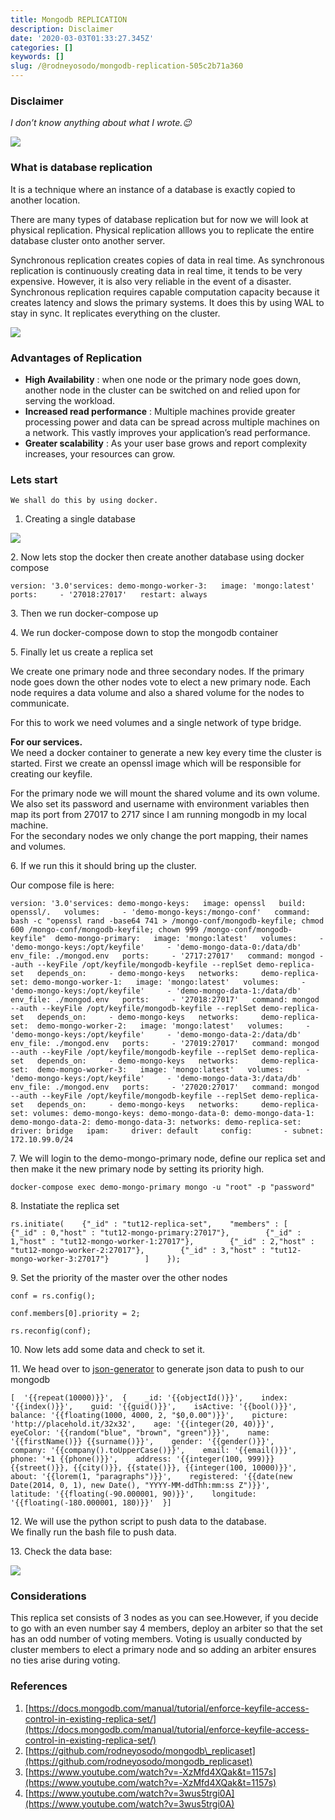```yaml
---
title: Mongodb REPLICATION
description: Disclaimer
date: '2020-03-03T01:33:27.345Z'
categories: []
keywords: []
slug: /@rodneyosodo/mongodb-replication-505c2b71a360
---
```


### Disclaimer

_I don’t know anything about what I wrote.😉_

![](/images/blogimages/0__exB__r5MrNBvnDMCS.jpg)

### What is database replication

It is a technique where an instance of a database is exactly copied to another location.

There are many types of database replication but for now we will look at physical replication. Physical replication alllows you to replicate the entire database cluster onto another server.

Synchronous replication creates copies of data in real time. As synchronous replication is continuously creating data in real time, it tends to be very expensive. However, it is also very reliable in the event of a disaster.  
Synchronous replication requires capable computation capacity because it creates latency and slows the primary systems. It does this by using WAL to stay in sync. It replicates everything on the cluster.

![](/images/blogimages/0__G2MZGmv7zplJiyaa.jpg)

### Advantages of Replication

*   **High Availability** : when one node or the primary node goes down, another node in the cluster can be switched on and relied upon for serving the workload.
*   **Increased read performance** : Multiple machines provide greater processing power and data can be spread across multiple machines on a network. This vastly improves your application’s read performance.
*   **Greater scalability** : As your user base grows and report complexity increases, your resources can grow.

### Lets start

`We shall do this by using docker.`

1.  Creating a single database

![](/images/blogimages/1__4Qp7SODYfwQFkG__OrXfH2w.png)

2\. Now lets stop the docker then create another database using docker compose

```
version: '3.0'services: demo-mongo-worker-3:   image: 'mongo:latest'   ports:     - '27018:27017'   restart: always
```

3\. Then we run docker-compose up

4\. We run docker-compose down to stop the mongodb container

5\. Finally let us create a replica set

We create one primary node and three secondary nodes. If the primary node goes down the other nodes vote to elect a new primary node. Each node requires a data volume and also a shared volume for the nodes to communicate.

For this to work we need volumes and a single network of type bridge.

**For our services.**  
We need a docker container to generate a new key every time the cluster is started. First we create an openssl image which will be responsible for creating our keyfile.

For the primary node we will mount the shared volume and its own volume. We also set its password and username with environment variables then map its port from 27017 to 2717 since I am running mongodb in my local machine.  
For the secondary nodes we only change the port mapping, their names and volumes.

6\. If we run this it should bring up the cluster.

Our compose file is here:

```
version: '3.0'services: demo-mongo-keys:   image: openssl   build: openssl/.   volumes:     - 'demo-mongo-keys:/mongo-conf'   command: bash -c "openssl rand -base64 741 > /mongo-conf/mongodb-keyfile; chmod 600 /mongo-conf/mongodb-keyfile; chown 999 /mongo-conf/mongodb-keyfile"  demo-mongo-primary:   image: 'mongo:latest'   volumes:     - 'demo-mongo-keys:/opt/keyfile'     - 'demo-mongo-data-0:/data/db'   env_file: ./mongod.env   ports:     - '2717:27017'   command: mongod --auth --keyFile /opt/keyfile/mongodb-keyfile --replSet demo-replica-set   depends_on:     - demo-mongo-keys   networks:     demo-replica-set: demo-mongo-worker-1:   image: 'mongo:latest'   volumes:     - 'demo-mongo-keys:/opt/keyfile'     - 'demo-mongo-data-1:/data/db'   env_file: ./mongod.env   ports:     - '27018:27017'   command: mongod --auth --keyFile /opt/keyfile/mongodb-keyfile --replSet demo-replica-set   depends_on:     - demo-mongo-keys   networks:     demo-replica-set:  demo-mongo-worker-2:   image: 'mongo:latest'   volumes:     - 'demo-mongo-keys:/opt/keyfile'     - 'demo-mongo-data-2:/data/db'   env_file: ./mongod.env   ports:     - '27019:27017'   command: mongod --auth --keyFile /opt/keyfile/mongodb-keyfile --replSet demo-replica-set   depends_on:     - demo-mongo-keys   networks:     demo-replica-set:  demo-mongo-worker-3:   image: 'mongo:latest'   volumes:     - 'demo-mongo-keys:/opt/keyfile'     - 'demo-mongo-data-3:/data/db'   env_file: ./mongod.env   ports:     - '27020:27017'   command: mongod --auth --keyFile /opt/keyfile/mongodb-keyfile --replSet demo-replica-set   depends_on:     - demo-mongo-keys   networks:     demo-replica-set: volumes: demo-mongo-keys: demo-mongo-data-0: demo-mongo-data-1: demo-mongo-data-2: demo-mongo-data-3: networks: demo-replica-set:   driver: bridge   ipam:     driver: default     config:       - subnet: 172.10.99.0/24
```

7\. We will login to the demo-mongo-primary node, define our replica set and then make it the new primary node by setting its priority high.

```
docker-compose exec demo-mongo-primary mongo -u "root" -p "password"
```

8\. Instatiate the replica set

```
rs.initiate(    {"_id" : "tut12-replica-set",    "members" : [        {"_id" : 0,"host" : "tut12-mongo-primary:27017"},        {"_id" : 1,"host" : "tut12-mongo-worker-1:27017"},        {"_id" : 2,"host" : "tut12-mongo-worker-2:27017"},        {"_id" : 3,"host" : "tut12-mongo-worker-3:27017"}        ]    });
```

9\. Set the priority of the master over the other nodes

```
conf = rs.config();
```

```
conf.members[0].priority = 2;
```

```
rs.reconfig(conf);
```

10\. Now lets add some data and check to set it.

11\. We head over to [json-generator](https://www.json-generator.com/) to generate json data to push to our mongodb

```
[  '{{repeat(10000)}}',  {    _id: '{{objectId()}}',    index: '{{index()}}',    guid: '{{guid()}}',    isActive: '{{bool()}}',    balance: '{{floating(1000, 4000, 2, "$0,0.00")}}',    picture: 'http://placehold.it/32x32',    age: '{{integer(20, 40)}}',    eyeColor: '{{random("blue", "brown", "green")}}',    name: '{{firstName()}} {{surname()}}',    gender: '{{gender()}}',    company: '{{company().toUpperCase()}}',    email: '{{email()}}',    phone: '+1 {{phone()}}',    address: '{{integer(100, 999)}} {{street()}}, {{city()}}, {{state()}}, {{integer(100, 10000)}}',    about: '{{lorem(1, "paragraphs")}}',    registered: '{{date(new Date(2014, 0, 1), new Date(), "YYYY-MM-ddThh:mm:ss Z")}}',    latitude: '{{floating(-90.000001, 90)}}',    longitude: '{{floating(-180.000001, 180)}}'  }]
```

12\. We will use the python script to push data to the database.  
We finally run the bash file to push data.

13\. Check the data base:

![](/images/blogimages/1__4DYSTgJ1tGqmrF7__bYCfrQ.png)

### Considerations

This replica set consists of 3 nodes as you can see.However, if you decide to go with an even number say 4 members, deploy an arbiter so that the set has an odd number of voting members. Voting is usually conducted by cluster members to elect a primary node and so adding an arbiter ensures no ties arise during voting.

### **References**

1.  [https://docs.mongodb.com/manual/tutorial/enforce-keyfile-access-control-in-existing-replica-set/](https://docs.mongodb.com/manual/tutorial/enforce-keyfile-access-control-in-existing-replica-set/)
2.  [https://github.com/rodneyosodo/mongodb\_replicaset](https://github.com/rodneyosodo/mongodb_replicaset)
3.  [https://www.youtube.com/watch?v=-XzMfd4XQak&t=1157s](https://www.youtube.com/watch?v=-XzMfd4XQak&t=1157s)
4.  [https://www.youtube.com/watch?v=3wus5trgi0A](https://www.youtube.com/watch?v=3wus5trgi0A)